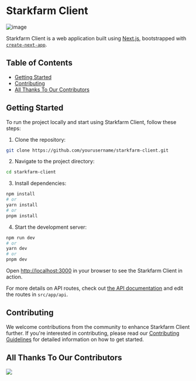 # Starkfarm Client

![image](https://avatars.githubusercontent.com/u/165751591?s=200&v=4)

Starkfarm Client is a web application built using [Next.js](https://nextjs.org/), bootstrapped with [`create-next-app`](https://github.com/vercel/next.js/tree/canary/packages/create-next-app).

## Table of Contents

  - [Getting Started](#getting-started)
  - [Contributing](#contributing)
  - [All Thanks To Our Contributors](#all-thanks-to-our-contributors)

## Getting Started

To run the project locally and start using Starkfarm Client, follow these steps:

1. Clone the repository:

```bash
git clone https://github.com/yourusername/starkfarm-client.git
```

2. Navigate to the project directory:

```bash
cd starkfarm-client
```

3. Install dependencies:

```bash
npm install
# or
yarn install
# or
pnpm install
```

4. Start the development server:

```bash
npm run dev
# or
yarn dev
# or
pnpm dev
```

Open [http://localhost:3000](http://localhost:3000) in your browser to see the Starkfarm Client in action.

For more details on API routes, check out [the API documentation](https://nextjs.org/docs/api-routes/introduction) and edit the routes in `src/app/api`.

<!-- ## Key Features -->

<!-- ## How It Works -->

## Contributing

We welcome contributions from the community to enhance Starkfarm Client further. If you're interested in contributing, please read our [Contributing Guidelines](CONTRIBUTING.md) for detailed information on how to get started.

## All Thanks To Our Contributors

<a href="https://github.com/strkfarm/starkfarm-client/graphs/contributors">
  <img src="https://contrib.rocks/image?repo=strkfarm/starkfarm-client" />
</a>

<!-- ## License

This project is licensed under the [GNU General Public License v3.0](https://github.com/strkfarm/Starkfarm-client/blob/main/LICENCE). -->
